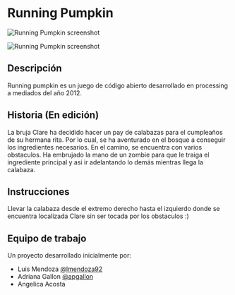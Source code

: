 # Running Pumpkin

![Running Pumpkin screenshot](https://ucdd9b096cbd6080295f47aa2fcb.previews.dropboxusercontent.com/p/thumb/AApb70i3y2tSEZmUopDyL4FzqM7wZq5TV2r7SiTWJWtgO2sIrcaXJEiI-C_qndJIO4CgYPzgCwRrlF68u6SbWI2J5dQuDVEQx7Pv1dv4NO2x1X0EMW-sR85v8KorjIkhCfraArhGthJdmwmEVjLLnwuvZcKx0AGRb0tLJtkL542ySrMdWcYUX1n9ys18YSWjhv9Q65eNKiGAJa95vTIMKl_6lDD7eKUrCrmp374ST_hfqEOKteAcytTsmuTe2usRxYcJ0jHxEy4ms7nIElgyGVbJoKQSSwhFrl1iBY7HJE94ge-aXt0qBvo-aTY-7mx1Pt6eSPZpAQXnIknxDPKs_sKFaQjFnRrowJjakXIGtJhJKgjH2bguzYtgQuSkfsmmGT0evQxiE11CX47hgtA29U1z9C3-D51vOJvBG0cxOYgEZ8na7LKAhqLEmTpZYMKIC5mGn9HmTkjyI3N4xxwDBhAg/p.jpeg "Screenshot")

![Running Pumpkin screenshot](https://uc5b2feae3c8685ca928e4f268c9.previews.dropboxusercontent.com/p/thumb/AAoYeeME-VnCf5DaMSxELuV5ExVsWxs-XJz2feOcuKe_fKT6Vx-tSC76_dsrViuXbXOcq66ifR3RFfOp8ebEmqaz10rPoQXt2LphAMG011kch8NH_I3jK4njJZMkOrLC6sRCfLAWyN83oZJr2taU9hYDYNmB7HOiB8DKs7TAJN18xHUI3Gu5HpySzgETcO9YSrpHIn_P_RpVlU5qVeCrin_zveAGJqEKoo5835T3Sg91-6hZKIBG-XUMoq2wd66C6bo65BvIvXtTmHs2vSQROZpYPfudtY93laX00tCbEXP8F43_I2Yr8sHzs8YeGt0_omuaf3fO6oYBcxrY5U_59kBp3lE0xwga1Evj-0wYw9hhnvHWjEWSCxPyY28WpkToVyP9pacovLYaDE6MLLJgLjb5cF1eSTgEIW8GcQSbfTui2nq71Taggri6HqiyY04d76p_oHS7dLK1cWe9iEDDhu9Y/p.jpeg "Screenshot")
## Descripción
Running pumpkin es un juego de código abierto desarrollado en processing a mediados del año 2012.

## Historia (En edición)

La bruja Clare ha decidido hacer un pay de calabazas para el cumpleaños de su hermana rita. Por lo cual, se ha aventurado en el bosque a conseguir los ingredientes necesarios. En el camino, se encuentra con varios obstaculos. Ha embrujado la mano de un zombie para que le traiga el ingrediente principal y asi ir adelantando lo demás mientras llega la calabaza. 

## Instrucciones
Llevar la calabaza desde el extremo derecho hasta el izquierdo donde se encuentra localizada Clare
sin ser tocada por los obstaculos :)

## Equipo de trabajo
Un proyecto desarrollado inicialmente por:

* Luis Mendoza        [@lmendoza92](https://twitter.com/lmendoza92)
* Adriana Gallon     [@apgallon](https://twitter.com/apgallon)
* Angelica Acosta
